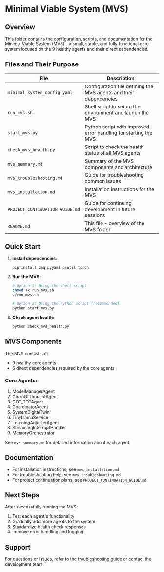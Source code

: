 # Minimal Viable System (MVS)

## Overview

This folder contains the configuration, scripts, and documentation for the Minimal Viable System (MVS) - a small, stable, and fully functional core system focused on the 9 healthy agents and their direct dependencies.

## Files and Their Purpose

| File | Description |
|------|-------------|
| `minimal_system_config.yaml` | Configuration file defining the MVS agents and their dependencies |
| `run_mvs.sh` | Shell script to set up the environment and launch the MVS |
| `start_mvs.py` | Python script with improved error handling for starting the MVS |
| `check_mvs_health.py` | Script to check the health status of all MVS agents |
| `mvs_summary.md` | Summary of the MVS components and architecture |
| `mvs_troubleshooting.md` | Guide for troubleshooting common issues |
| `mvs_installation.md` | Installation instructions for the MVS |
| `PROJECT_CONTINUATION_GUIDE.md` | Guide for continuing development in future sessions |
| `README.md` | This file - overview of the MVS folder |

## Quick Start

1. **Install dependencies**:
   ```bash
   pip install zmq pyyaml psutil torch
   ```

2. **Run the MVS**:
   ```bash
   # Option 1: Using the shell script
   chmod +x run_mvs.sh
   ./run_mvs.sh
   
   # Option 2: Using the Python script (recommended)
   python start_mvs.py
   ```

3. **Check agent health**:
   ```bash
   python check_mvs_health.py
   ```

## MVS Components

The MVS consists of:
- 9 healthy core agents
- 6 direct dependencies required by the core agents

### Core Agents:
1. ModelManagerAgent
2. ChainOfThoughtAgent
3. GOT_TOTAgent
4. CoordinatorAgent
5. SystemDigitalTwin
6. TinyLlamaService
7. LearningAdjusterAgent
8. StreamingInterruptHandler
9. MemoryOrchestrator

See `mvs_summary.md` for detailed information about each agent.

## Documentation

- For installation instructions, see `mvs_installation.md`
- For troubleshooting help, see `mvs_troubleshooting.md`
- For project continuation plans, see `PROJECT_CONTINUATION_GUIDE.md`

## Next Steps

After successfully running the MVS:
1. Test each agent's functionality
2. Gradually add more agents to the system
3. Standardize health check responses
4. Improve error handling and logging

## Support

For questions or issues, refer to the troubleshooting guide or contact the development team. 